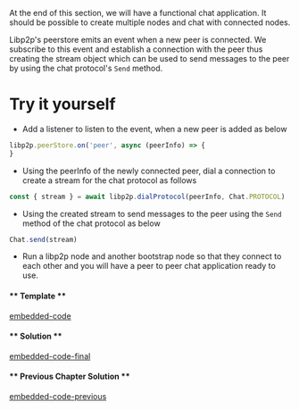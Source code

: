 At the end of this section, we will have a functional chat application. It should be possible to create multiple nodes and chat with connected nodes.

Libp2p's peerstore emits an event when a new peer is connected. We subscribe to this event and establish a connection with the peer thus creating the stream object which can be used to send messages to the peer by using the chat protocol's `Send` method.

# Try it yourself

* Add a listener to listen to the event, when a new peer is added as below
```js
libp2p.peerStore.on('peer', async (peerInfo) => {
}
```
* Using the peerInfo of the newly connected peer, dial a connection to create a stream for the chat protocol as follows
```js
const { stream } = await libp2p.dialProtocol(peerInfo, Chat.PROTOCOL)
```
* Using the created stream to send messages to the peer using the `Send` method of the chat protocol as below
```js
Chat.send(stream)
```

* Run a libp2p node and another bootstrap node so that they connect to each other and you  will have a peer to peer chat application ready to use.



<!-- tabs:start -->

#### ** Template **

[embedded-code](../assets/5/5.2-template-code.js ':include :type=code embed-template')

#### ** Solution **

[embedded-code-final](../assets/5/5.2-finished-code.js ':include :type=code embed-final')

#### ** Previous Chapter Solution **
[embedded-code-previous](../assets/5/5.1-finished-code.js ':include :type=code embed-previous')

<!-- tabs:end -->